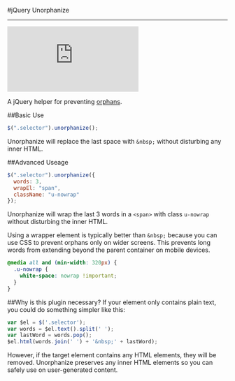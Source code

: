 #jQuery Unorphanize

--------------------
![gzip file size](https://badge-size.herokuapp.com/tedw/jquery-unorphanize/master/unorphanize.jquery.min.js?compression=gzip)

A jQuery helper for preventing [orphans](http://en.wikipedia.org/wiki/Widows_and_orphans).

##Basic Use
```js 
$(".selector").unorphanize();
```
Unorphanize will replace the last space with `&nbsp;` without disturbing any inner HTML.

##Advanced Useage
```js
$(".selector").unorphanize({
  words: 3,
  wrapEl: "span",
  className: "u-nowrap"
});
```
Unorphanize will wrap the last 3 words in a `<span>` with class `u-nowrap` without disturbing the inner HTML.

Using a wrapper element is typically better than `&nbsp;` because you can use CSS to prevent orphans only on wider screens. This prevents long words from extending beyond the parent container on mobile devices.

```css
@media all and (min-width: 320px) {
  .u-nowrap {
    white-space: nowrap !important;
  }
}
```

##Why is this plugin necessary?
If your element only contains plain text, you could do something simpler like this:
```js
var $el = $('.selector');
var words = $el.text().split(' ');
var lastWord = words.pop();
$el.html(words.join(' ') + '&nbsp;' + lastWord);
```
However, if the target element contains any HTML elements, they will be removed. Unorphanize preserves any inner HTML elements so you can safely use on user-generated content.
